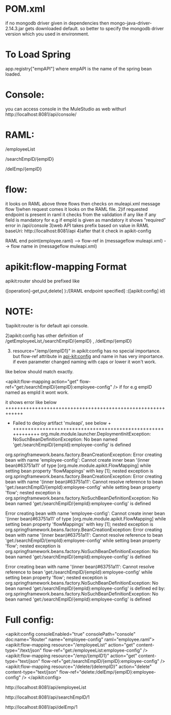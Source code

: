 
POM.xml
=======

 if no mongodb driver given in dependencies then mongo-java-driver-2.14.3.jar gets downloaded default.
so better to specify the mongodb driver version which you used in environment.  


To Load Spring
===============
app.registry["empAPI"]  where empAPI is the name of the spring bean loaded.


Console:
========

you can access console in the MuleStudio as web withurl http://localhost:8081/api/console/


RAML:
======


/employeeList

/searchEmpID/{empID}

/delEmp/{empID}


flow:
=====
it looks on RAML above three flows then checks on muleapi.xml message flow 
1)when request comes it looks on the RAML file.
2)if requested endpoint is present in raml it checks from the validation if any like if any field is mandatory
  for e.g if empId is given as mandatory it shows "required" error in /api/console 
3)web API takes prefix based on value in RAML baseUri: http://localhost:8081/api
4)after that it check in apikit-config  
  
RAML end point(employee.raml) --> flow-ref in (messageflow muleapi.xml) -->  flow name  in (messageflow muleapi.xml)

apikit:flow-mapping Format
==========================
apikit:router should be prefixed like   

([operation]-get,put,delete] ):/[RAML endpoint specified] :([apikit:config] id)

NOTE:
====
1)apikit:router is for default api console.

2)apikit:config has other definition of /getEmployeeList,/searchEmpID/{empID} , /delEmp/{empID}

3) resource="/emp/{empID1}" in apikit:config has no special importance. but flow-ref attribute in <api-kit:config> and 
name in <flow> has very importance. if even parameter changed naming with caps or lower it won't work.

like below should match exactly.

<apikit:flow-mapping action="get" flow-ref="get:/searchEmpID/{empID}:employee-config" />
<flow name="get:/searchEmpID/{empID}:employee-config">
if for e.g empID named as empId it wont work.


it shows error like below 
++++++++++++++++++++++++++++++++++++++++++++++++++++++++++++
+ Failed to deploy artifact 'muleapi', see below           +
++++++++++++++++++++++++++++++++++++++++++++++++++++++++++++
org.mule.module.launcher.DeploymentInitException: NoSuchBeanDefinitionException: No bean named 'get:/searchEmpID/{empId}:employee-config' is defined

org.springframework.beans.factory.BeanCreationException: Error creating bean with name 'employee-config': Cannot create inner bean '(inner bean)#63751a11' of type [org.mule.module.apikit.FlowMapping] while setting bean property 'flowMappings' with key [1]; nested exception is org.springframework.beans.factory.BeanCreationException: Error creating bean with name '(inner bean)#63751a11': Cannot resolve reference to bean 'get:/searchEmpID/{empId}:employee-config' while setting bean property 'flow'; nested exception is org.springframework.beans.factory.NoSuchBeanDefinitionException: No bean named 'get:/searchEmpID/{empId}:employee-config' is defined


Error creating bean with name 'employee-config': Cannot create inner bean '(inner bean)#63751a11' of type [org.mule.module.apikit.FlowMapping] while setting bean property 'flowMappings' with key [1]; nested exception is org.springframework.beans.factory.BeanCreationException: Error creating bean with name '(inner bean)#63751a11': Cannot resolve reference to bean 'get:/searchEmpID/{empId}:employee-config' while setting bean property 'flow'; nested exception is org.springframework.beans.factory.NoSuchBeanDefinitionException: No bean named 'get:/searchEmpID/{empId}:employee-config' is defined


Error creating bean with name '(inner bean)#63751a11': Cannot resolve reference to bean 'get:/searchEmpID/{empId}:employee-config' while setting bean property 'flow'; nested exception is org.springframework.beans.factory.NoSuchBeanDefinitionException: No bean named 'get:/searchEmpID/{empId}:employee-config' is defined
ed by: org.springframework.beans.factory.NoSuchBeanDefinitionException: No bean named 'get:/searchEmpID/{empId}:employee-config' is defined


Full config:
============
<apikit:config consoleEnabled="true" consolePath="console"
		doc:name="Router" name="employee-config" raml="employee.raml">
		<apikit:flow-mapping resource="/employeeList"	action="get" content-type="/text/json" flow-ref="get:/employeeList:employee-config" />
		<apikit:flow-mapping resource="/emp/{empID1}"	action="get" content-type="text/json" flow-ref="get:/searchEmpID/{empID}:employee-config" />
		<apikit:flow-mapping resource="/delete/{delempID}"	action="delete" content-type="text/json" flow-ref="delete:/delEmp/{empID}:employee-config" />
	</apikit:config>

http://localhost:8081/api/employeeList

http://localhost:8081/api/searchEmpID/1

http://localhost:8081/api/delEmp/1

